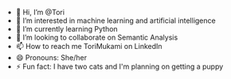 - 👋 Hi, I’m @Tori
- 👀 I’m interested in machine learning and artificial intelligence
- 🌱 I’m currently learning Python
- 💞️ I’m looking to collaborate on Semantic Analysis
- 📫 How to reach me ToriMukami on LinkedIn
- 😄 Pronouns: She/her
- ⚡ Fun fact: I have two cats and I'm planning on getting a puppy

<!---
Tor1Kami/Tor1Kami is a ✨ special ✨ repository because its `README.md` (this file) appears on your GitHub profile.
You can click the Preview link to take a look at your changes.
--->
